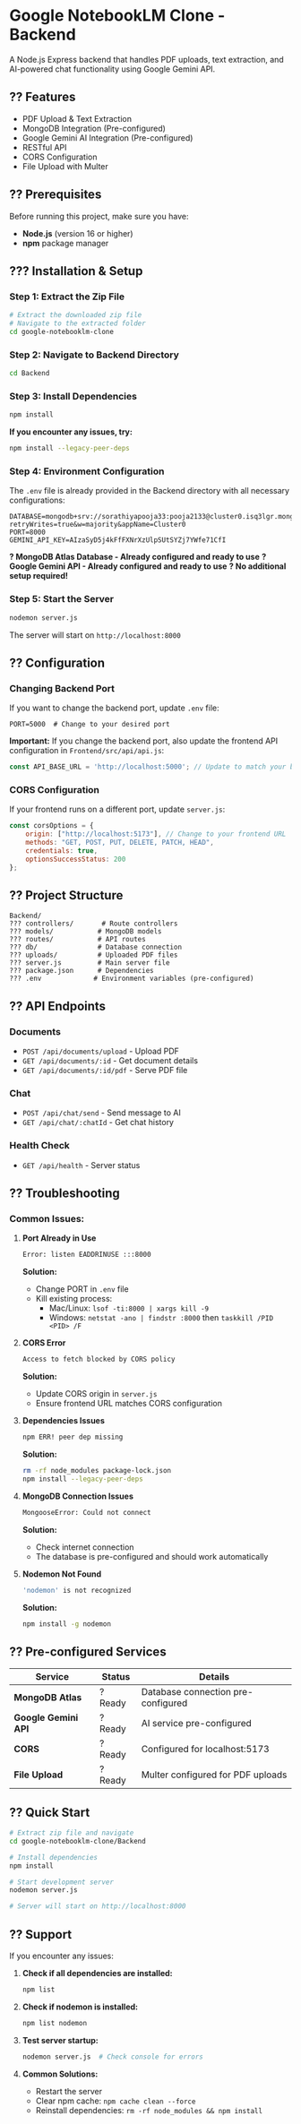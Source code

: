 # Google NotebookLM Clone - Backend

A Node.js Express backend that handles PDF uploads, text extraction, and AI-powered chat functionality using Google Gemini API.

## ?? Features

- PDF Upload & Text Extraction
- MongoDB Integration (Pre-configured)
- Google Gemini AI Integration (Pre-configured)
- RESTful API
- CORS Configuration
- File Upload with Multer

## ?? Prerequisites

Before running this project, make sure you have:

- **Node.js** (version 16 or higher)
- **npm** package manager

## ??? Installation & Setup

### Step 1: Extract the Zip File
```bash
# Extract the downloaded zip file
# Navigate to the extracted folder
cd google-notebooklm-clone
```

### Step 2: Navigate to Backend Directory
```bash
cd Backend
```

### Step 3: Install Dependencies
```bash
npm install
```

**If you encounter any issues, try:**
```bash
npm install --legacy-peer-deps
```

### Step 4: Environment Configuration

The `.env` file is already provided in the Backend directory with all necessary configurations:

```env
DATABASE=mongodb+srv://sorathiyapooja33:pooja2133@cluster0.isq3lgr.mongodb.net/googles?retryWrites=true&w=majority&appName=Cluster0
PORT=8000
GEMINI_API_KEY=AIzaSyD5j4kFfFXNrXzUlpSUtSYZj7YWfe71CfI
```

**? MongoDB Atlas Database - Already configured and ready to use**
**? Google Gemini API - Already configured and ready to use**
**? No additional setup required!**

### Step 5: Start the Server

```bash
nodemon server.js
```

The server will start on `http://localhost:8000`

## ?? Configuration

### Changing Backend Port

If you want to change the backend port, update `.env` file:
```env
PORT=5000  # Change to your desired port
```

**Important:** If you change the backend port, also update the frontend API configuration in `Frontend/src/api/api.js`:

```javascript
const API_BASE_URL = 'http://localhost:5000'; // Update to match your backend port
```

### CORS Configuration

If your frontend runs on a different port, update `server.js`:

```javascript
const corsOptions = {
    origin: ["http://localhost:5173"], // Change to your frontend URL
    methods: "GET, POST, PUT, DELETE, PATCH, HEAD",
    credentials: true,
    optionsSuccessStatus: 200
};
```

## ?? Project Structure

```
Backend/
??? controllers/       # Route controllers
??? models/           # MongoDB models
??? routes/           # API routes
??? db/               # Database connection
??? uploads/          # Uploaded PDF files
??? server.js         # Main server file
??? package.json      # Dependencies
??? .env             # Environment variables (pre-configured)
```

## ?? API Endpoints

### Documents
- `POST /api/documents/upload` - Upload PDF
- `GET /api/documents/:id` - Get document details
- `GET /api/documents/:id/pdf` - Serve PDF file

### Chat
- `POST /api/chat/send` - Send message to AI
- `GET /api/chat/:chatId` - Get chat history

### Health Check
- `GET /api/health` - Server status

## ?? Troubleshooting

### Common Issues:

1. **Port Already in Use**
   ```bash
   Error: listen EADDRINUSE :::8000
   ```
   **Solution:**
   - Change PORT in `.env` file
   - Kill existing process:
     - Mac/Linux: `lsof -ti:8000 | xargs kill -9`
     - Windows: `netstat -ano | findstr :8000` then `taskkill /PID <PID> /F`

2. **CORS Error**
   ```bash
   Access to fetch blocked by CORS policy
   ```
   **Solution:**
   - Update CORS origin in `server.js`
   - Ensure frontend URL matches CORS configuration

3. **Dependencies Issues**
   ```bash
   npm ERR! peer dep missing
   ```
   **Solution:**
   ```bash
   rm -rf node_modules package-lock.json
   npm install --legacy-peer-deps
   ```

4. **MongoDB Connection Issues**
   ```bash
   MongooseError: Could not connect
   ```
   **Solution:**
   - Check internet connection
   - The database is pre-configured and should work automatically

5. **Nodemon Not Found**
   ```bash
   'nodemon' is not recognized
   ```
   **Solution:**
   ```bash
   npm install -g nodemon
   ```

## ?? Pre-configured Services

| Service | Status | Details |
|---------|--------|---------|
| **MongoDB Atlas** | ? Ready | Database connection pre-configured |
| **Google Gemini API** | ? Ready | AI service pre-configured |
| **CORS** | ? Ready | Configured for localhost:5173 |
| **File Upload** | ? Ready | Multer configured for PDF uploads |

## ?? Quick Start

```bash
# Extract zip file and navigate
cd google-notebooklm-clone/Backend

# Install dependencies
npm install

# Start development server
nodemon server.js

# Server will start on http://localhost:8000
```


## ?? Support

If you encounter any issues:

1. **Check if all dependencies are installed:**
   ```bash
   npm list
   ```

2. **Check if nodemon is installed:**
   ```bash
   npm list nodemon
   ```

3. **Test server startup:**
   ```bash
   nodemon server.js  # Check console for errors
   ```

4. **Common Solutions:**
   - Restart the server
   - Clear npm cache: `npm cache clean --force`
   - Reinstall dependencies: `rm -rf node_modules && npm install`
